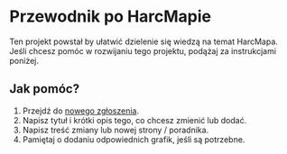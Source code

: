 # Przewodnik po HarcMapie

Ten projekt powstał by ułatwić dzielenie się wiedzą na temat HarcMapa. Jeśli chcesz pomóc w rozwijaniu tego projektu, podążaj za instrukcjami poniżej.

## Jak pomóc?

1. Przejdź do [nowego zgłoszenia](https://github.com/dbetka/harcmap-guide/issues/new/choose).
2. Napisz tytuł i krótki opis tego, co chcesz zmienić lub dodać.
3. Napisz treść zmiany lub nowej strony / poradnika.
4. Pamiętaj o dodaniu odpowiednich grafik, jeśli są potrzebne.

